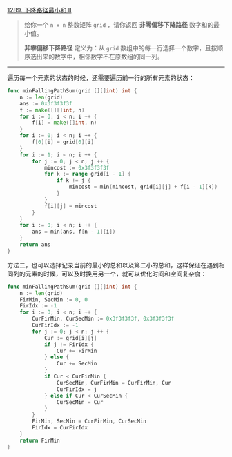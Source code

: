 [1289. 下降路径最小和 II](https://leetcode.cn/problems/minimum-falling-path-sum-ii/)

> 给你一个 `n x n` 整数矩阵 `grid` ，请你返回 **非零偏移下降路径** 数字和的最小值。
>
> **非零偏移下降路径** 定义为：从 `grid` 数组中的每一行选择一个数字，且按顺序选出来的数字中，相邻数字不在原数组的同一列。

---

遍历每一个元素的状态的时候，还需要遍历前一行的所有元素的状态：

```go
func minFallingPathSum(grid [][]int) int {
    n := len(grid)
    ans := 0x3f3f3f3f
    f := make([][]int, n)
    for i := 0; i < n; i ++ {
        f[i] = make([]int, n)
    }
    for i := 0; i < n; i ++ {
        f[0][i] = grid[0][i]
    }
    for i := 1; i < n; i ++ {
        for j := 0; j < n; j ++ {
            mincost := 0x3f3f3f3f
            for k := range grid[i - 1] {
                if k != j {
                    mincost = min(mincost, grid[i][j] + f[i - 1][k])
                }
            }
            f[i][j] = mincost
        }
    }
    for i := 0; i < n; i ++ {
        ans = min(ans, f[n - 1][i])
    }
    return ans
}
```

方法二，也可以选择记录当前的最小的总和以及第二小的总和，这样保证在遇到相同列的元素的时候，可以及时换用另一个，就可以优化时间和空间复杂度：

```go
func minFallingPathSum(grid [][]int) int {
    n := len(grid)
    FirMin, SecMin := 0, 0
    FirIdx := -1
    for i := 0; i < n; i ++ {
        CurFirMin, CurSecMin := 0x3f3f3f3f, 0x3f3f3f3f
        CurFirIdx := -1
        for j := 0; j < n; j ++ {
            Cur := grid[i][j]
            if j != FirIdx {
                Cur += FirMin
            } else {
                Cur += SecMin
            }
            if Cur < CurFirMin {
                CurSecMin, CurFirMin = CurFirMin, Cur
                CurFirIdx = j
            } else if Cur < CurSecMin {
                CurSecMin = Cur
            }
        }
        FirMin, SecMin = CurFirMin, CurSecMin
        FirIdx = CurFirIdx
    }
    return FirMin
}
```

